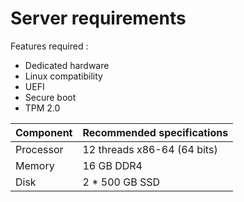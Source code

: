 # Server requirements

Features required :

- Dedicated hardware
- Linux compatibility
- UEFI
- Secure boot
- TPM 2.0

| Component | Recommended specifications  |
| --------- | --------------------------- |
| Processor | 12 threads x86-64 (64 bits) |
| Memory    | 16 GB DDR4                  |
| Disk      | 2 \* 500 GB SSD             |
